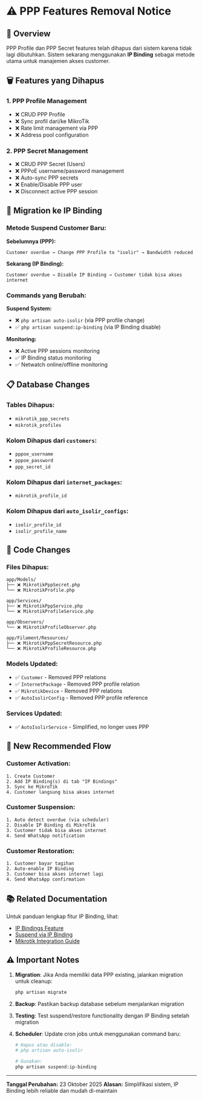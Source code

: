 # ⚠️ PPP Features Removal Notice

## 📌 Overview
PPP Profile dan PPP Secret features telah dihapus dari sistem karena tidak lagi dibutuhkan. Sistem sekarang menggunakan **IP Binding** sebagai metode utama untuk manajemen akses customer.

## 🗑️ Features yang Dihapus

### 1. **PPP Profile Management**
- ❌ CRUD PPP Profile
- ❌ Sync profil dari/ke MikroTik
- ❌ Rate limit management via PPP
- ❌ Address pool configuration

### 2. **PPP Secret Management**
- ❌ CRUD PPP Secret (Users)
- ❌ PPPoE username/password management
- ❌ Auto-sync PPP secrets
- ❌ Enable/Disable PPP user
- ❌ Disconnect active PPP session

## 🔄 Migration ke IP Binding

### Metode Suspend Customer Baru:
**Sebelumnya (PPP):**
```
Customer overdue → Change PPP Profile to "isolir" → Bandwidth reduced
```

**Sekarang (IP Binding):**
```
Customer overdue → Disable IP Binding → Customer tidak bisa akses internet
```

### Commands yang Berubah:

**Suspend System:**
- ❌ `php artisan auto-isolir` (via PPP profile change)
- ✅ `php artisan suspend:ip-binding` (via IP Binding disable)

**Monitoring:**
- ❌ Active PPP sessions monitoring
- ✅ IP Binding status monitoring
- ✅ Netwatch online/offline monitoring

## 📋 Database Changes

### Tables Dihapus:
- `mikrotik_ppp_secrets`
- `mikrotik_profiles`

### Kolom Dihapus dari `customers`:
- `pppoe_username`
- `pppoe_password`
- `ppp_secret_id`

### Kolom Dihapus dari `internet_packages`:
- `mikrotik_profile_id`

### Kolom Dihapus dari `auto_isolir_configs`:
- `isolir_profile_id`
- `isolir_profile_name`

## 🔧 Code Changes

### Files Dihapus:
```
app/Models/
├── ❌ MikrotikPppSecret.php
└── ❌ MikrotikProfile.php

app/Services/
├── ❌ MikrotikPppService.php
└── ❌ MikrotikProfileService.php

app/Observers/
└── ❌ MikrotikProfileObserver.php

app/Filament/Resources/
├── ❌ MikrotikPppSecretResource.php
└── ❌ MikrotikProfileResource.php
```

### Models Updated:
- ✅ `Customer` - Removed PPP relations
- ✅ `InternetPackage` - Removed PPP profile relation
- ✅ `MikrotikDevice` - Removed PPP relations
- ✅ `AutoIsolirConfig` - Removed PPP profile reference

### Services Updated:
- ✅ `AutoIsolirService` - Simplified, no longer uses PPP

## 🎯 New Recommended Flow

### Customer Activation:
```
1. Create Customer
2. Add IP Binding(s) di tab "IP Bindings"
3. Sync ke MikroTik
4. Customer langsung bisa akses internet
```

### Customer Suspension:
```
1. Auto detect overdue (via scheduler)
2. Disable IP Binding di MikroTik
3. Customer tidak bisa akses internet
4. Send WhatsApp notification
```

### Customer Restoration:
```
1. Customer bayar tagihan
2. Auto-enable IP Binding
3. Customer bisa akses internet lagi
4. Send WhatsApp confirmation
```

## 📚 Related Documentation

Untuk panduan lengkap fitur IP Binding, lihat:
- [IP Bindings Feature](./mikrotik_ip_bindings_feature.md)
- [Suspend via IP Binding](./suspend_via_ip_binding_feature.md)
- [Mikrotik Integration Guide](../MIKROTIK_INTEGRATION_GUIDE.md)

## ⚠️ Important Notes

1. **Migration**: Jika Anda memiliki data PPP existing, jalankan migration untuk cleanup:
   ```bash
   php artisan migrate
   ```

2. **Backup**: Pastikan backup database sebelum menjalankan migration

3. **Testing**: Test suspend/restore functionality dengan IP Binding setelah migration

4. **Scheduler**: Update cron jobs untuk menggunakan command baru:
   ```bash
   # Hapus atau disable:
   # php artisan auto-isolir

   # Gunakan:
   php artisan suspend:ip-binding
   ```

---

**Tanggal Perubahan:** 23 Oktober 2025
**Alasan:** Simplifikasi sistem, IP Binding lebih reliable dan mudah di-maintain


